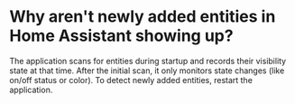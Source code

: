 # Why aren't newly added entities in Home Assistant showing up?

The application scans for entities during startup and records their visibility state at that time. After the initial
scan, it only monitors state changes (like on/off status or color). To detect newly added entities, restart
the application.
